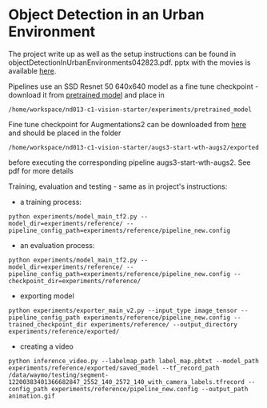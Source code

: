 # Object Detection in an Urban Environment

The project write up as well as the setup instructions can be found in objectDetectionInUrbanEnvironments042823.pdf. pptx with the movies is available [here](https://docs.google.com/presentation/d/1PHuGeC5s_U2JwjKNmm-D3t4GYEoq3CDc/edit?usp=share_link&ouid=100895622648891722365&rtpof=true&sd=true).

Pipelines use an SSD Resnet 50 640x640 model as a fine tune checkpoint - download it from [pretrained model](http://download.tensorflow.org/models/object_detection/tf2/20200711/ssd_resnet50_v1_fpn_640x640_coco17_tpu-8.tar.gz) and place in
```
/home/workspace/nd013-c1-vision-starter/experiments/pretrained_model
```

Fine tune checkpoint for Augmentations2 can be downloaded from [here](https://drive.google.com/drive/folders/1oOOhnG_BqQTSs-cGAWOwWGdQD5OHZ62r?usp=share_link)
and should be placed in the folder
```
/home/workspace/nd013-c1-vision-starter/augs3-start-wth-augs2/exported
```
before executing the corresponding pipeline augs3-start-wth-augs2. See pdf for more details

Training, evaluation and testing - same as in project's instructions:
* a training process:
```
python experiments/model_main_tf2.py --model_dir=experiments/reference/ --pipeline_config_path=experiments/reference/pipeline_new.config
```
* an evaluation process:
```
python experiments/model_main_tf2.py --model_dir=experiments/reference/ --pipeline_config_path=experiments/reference/pipeline_new.config --checkpoint_dir=experiments/reference/
```
* exporting model
```
python experiments/exporter_main_v2.py --input_type image_tensor --pipeline_config_path experiments/reference/pipeline_new.config --trained_checkpoint_dir experiments/reference/ --output_directory experiments/reference/exported/
```
* creating a video
```
python inference_video.py --labelmap_path label_map.pbtxt --model_path experiments/reference/exported/saved_model --tf_record_path /data/waymo/testing/segment-12200383401366682847_2552_140_2572_140_with_camera_labels.tfrecord --config_path experiments/reference/pipeline_new.config --output_path animation.gif
```
